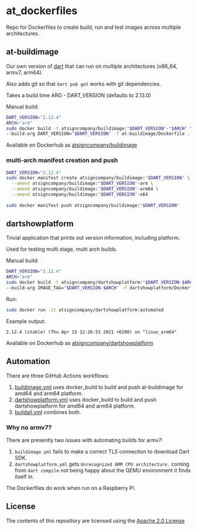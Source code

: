 # at_dockerfiles

Repo for Dockerfiles to create build, run and test images across multiple 
architectures.

## at-buildimage

Our own version of [dart](https://hub.docker.com/_/dart) that
can run on multiple architectures (x86_64, armv7, arm64).

Also adds git so that `dart pub get` works with git dependencies.

Takes a build time ARG - DART_VERSION (defaults to 2.13.0)

Manual build:

```bash
DART_VERSION="2.12.4"
ARCH="arm"
sudo docker build -t atsigncompany/buildimage:"$DART_VERSION"-"$ARCH" \
--build-arg DART_VERSION="$DART_VERSION" -f at-buildimage/Dockerfile .
```

Available on Dockerhub as [atsigncompany/buildimage](https://hub.docker.com/r/atsigncompany/buildimage)

### multi-arch manifest creation and push

```bash
DART_VERSION="2.12.4"
sudo docker manifest create atsigncompany/buildimage:"$DART_VERSION" \
  --amend atsigncompany/buildimage:"$DART_VERSION"-arm \
  --amend atsigncompany/buildimage:"$DART_VERSION"-arm64 \
  --amend atsigncompany/buildimage:"$DART_VERSION"-x64
  
sudo docker manifest push atsigncompany/buildimage:"$DART_VERSION"
```

## dartshowplatform

Trivial application that prints out version information, including platform.

Used for testing multi stage, multi arch builds.

Manual build:

```bash
DART_VERSION="2.12.4"
ARCH="arm"
sudo docker build -t atsigncompany/dartshowplatform:"$DART_VERSION-$ARCH" \
--build-arg IMAGE_TAG="$DART_VERSION-$ARCH" -f dartshowplatform/Dockerfile .
```

Run:

```bash
sudo docker run -it atsigncompany/dartshowplatform:automated
```

Example output:

```log
2.12.4 (stable) (Thu Apr 15 12:26:53 2021 +0200) on "linux_arm64"
```

Available on Dockerhub as [atsigncompany/dartshowplatform](https://hub.docker.com/r/atsigncompany/dartshowplatform)

## Automation

There are three GitHub Actions workflows:

1. [buildimage.yml](.github/workflows/buildimage.yml) uses docker_build to 
build and push at-buildimage for amd64 and arm64 platform.
2. [dartshowplatform.yml](.github/workflows/dartshowplatform.yml) uses
docker_build to build and push dartshowplatform for amd64 and arm64 platform.
3. [buildall.yml](.github/workflows/buildall.yml) combines both.

### Why no armv7?

There are presently two issues with automating builds for armv7:

1. `buildimage.yml` fails to make a correct TLS connection to download Dart SDK.
2. `dartshowplatform.yml` gets `Unrecognized ARM CPU architecture.` coming from
`dart compile` not being happy about the QEMU environment it finds itself in.

The Dockerfiles do work when run on a Raspberry Pi.

## License

The contents of this repository are licensed using the [Apache 2.0 License](LICENSE)
